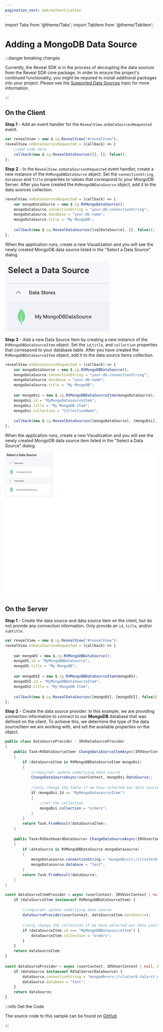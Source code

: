 ```yaml
---
pagination_next: web/authentication
---
```


import Tabs from '@theme/Tabs';
import TabItem from '@theme/TabItem';

# Adding a MongoDB Data Source

:::danger breaking changes

Currently, the Reveal SDK is in the process of decoupling the data sources from the Reveal SDK core package. In order to ensure the project's continued functionality, you might be required to install additional packages into your project. Please see the [Supported Data Sources](web/datasources.md#supported-data-sources) topic for more information.

:::

## On the Client

**Step 1** - Add an event handler for the `RevealView.onDataSourcesRequested` event.

```js
var revealView = new $.ig.RevealView("#revealView");
revealView.onDataSourcesRequested = (callback) => {
    //add code here
    callback(new $.ig.RevealDataSources([], [], false));
};
```

**Step 2** - In the `RevealView.onDataSourcesRequested` event handler, create a new instance of the `RVMongoDBDataSource` object. Set the `connectionString`, `database` and `Title` properties to values that correspond to your MongoDB Server. After you have created the `RVMongoDBDataSource` object, add it to the data sources collection.

```js
revealView.onDataSourcesRequested = (callback) => {
    var mongoDataSource = new $.ig.RVMongoDataSource();
    mongoDataSource.connectionString = "your-db-connectionString";
    mongoDataSource.database = "your-db-name";
    mongoDataSource.title = "My MongoDB";

    callback(new $.ig.RevealDataSources([sqlDataSource], [], false));
};
```

When the application runs, create a new Visualization and you will see the newly created MongoDB data source listed in the "Select a Data Source" dialog.

![](images/mongodb-data-source.jpg)

**Step 3** - Add a new Data Source Item by creating a new instance of the `RVMongoDBDataSourceItem` object. Set the `id`,`title`, and `collection` properties that correspond to your database table. After you have created the `RVMongoDBDataSourceItem` object, add it to the data source items collection.

```js
revealView.onDataSourcesRequested = (callback) => {
    var mongoDataSource = new $.ig.RVMongoDBDataSource();
    mongoDataSource.connectionString = "your-db-connectionString";
    mongoDataSource.database = "your-db-name";
    mongoDataSource.title = "My MongoDB";

    var mongoDsi = new $.ig.RVMongoDBDataSourceItem(mongoDataSource);
    mongoDsi.id = "MyMongoDatasourceItem";
    mongoDsi.title = "My MongoDB Item";
    mongoDsi.collection = "CollectionName";    

    callback(new $.ig.RevealDataSources([mongoDataSource], [mongoDsi], false));
};
```

When the application runs, create a new Visualization and you will see the newly created MongoDB data source item listed in the "Select a Data Source" dialog.

![](images/mongodb-data-source-item.jpg)

## On the Server

**Step 1** - Create the data source and data source item on the client, but do not provide any connection information. Only provide an `id`, `title`, and/or `subtitle`.

```js
var revealView = new $.ig.RevealView("#revealView");
revealView.onDataSourcesRequested = (callback) => {
    
    var mongoDS = new $.ig.RVMongoDBDataSource();
    mongoDS.id = "MyMongoDBDataSource";
    mongoDS.title = "My MongoDB";

    var mongoDSI = new $.ig.RVMongoDBDataSourceItem(mongoDS);
    mongoDSI.id = "MyMongoDBDataSourceItem";
    mongoDSI.title = "My MongoDB Item";

    callback(new $.ig.RevealDataSources([mongoDS], [mongoDSI], false));
};
```

**Step 2** - Create the data source provider. In this example, we are providing connection information to connect to our **MongoDB** database that was defined on the client. To achieve this, we determine the type of the data source/item we are working with, and set the available properties on the object.

<Tabs groupId="code" queryString>
  <TabItem value="aspnet" label="ASP.NET" default>

```cs
public class DataSourceProvider : IRVDataSourceProvider
{
    public Task<RVDataSourceItem> ChangeDataSourceItemAsync(IRVUserContext userContext, string dashboardId, RVDataSourceItem dataSourceItem)
    {
        if (dataSourceItem is RVMongoDBDataSourceItem mongoDsi)
        {
            //required: update underlying data source
            ChangeDataSourceAsync(userContext, mongoDsi.DataSource);

            //only change the table if we have selected our data source item
            if (mongoDsi.Id == "MyMongoDatasourceItem")
            {
                //set the collection
                mongoDsi.collection = "orders";
            }
        }
        return Task.FromResult(dataSourceItem);
    }

    public Task<RVDashboardDataSource> ChangeDataSourceAsync(IRVUserContext userContext, RVDashboardDataSource dataSource)
    {
        if (dataSource is RVMongoDBDataSource mongoDatasource)
        {
            mongoDatasource.connectionString = "mongodb+srv://cluster0.ta2xrrt.mongodb.net/";
            mongoDatasource.database = "test";
        }
        return Task.FromResult(dataSource);
    }
}
```

  </TabItem>

  <TabItem value="java" label="Java">



  </TabItem>

  <TabItem value="node" label="Node.js">    

```ts
const dataSourceItemProvider = async (userContext: IRVUserContext | null, dataSourceItem: RVDataSourceItem) => {
	if (dataSourceItem instanceof RVMongoDBDataSourceItem) {

		//required: update underlying data source
		dataSourceProvider(userContext, dataSourceItem.dataSource);

		//only change the collection if we have selected our data source item
		if (dataSourceItem.id === "MyMongoDBDatasourceItem") {
			dataSourceItem.collection = "orders";
		}		
	}
	return dataSourceItem;
}

const dataSourceProvider = async (userContext: IRVUserContext | null, dataSource: RVDashboardDataSource) => {
	if (dataSource instanceof RVSqlServerDataSource) {
		dataSource.connectionString = "mongodb+srv://cluster0.ta2xrrt.mongodb.net/";
		dataSource.database = "test";
	}
	return dataSource;
}
```

  </TabItem>

</Tabs>

:::info Get the Code

The source code to this sample can be found on [GitHub](https://github.com/RevealBi/sdk-samples-javascript/tree/main/DataSources/MongoDB)

:::